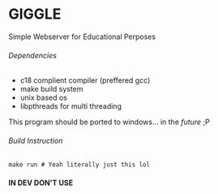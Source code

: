 # GIGGLE

Simple Webserver for Educational Perposes

###### Dependencies

* c18 complient compiler (preffered gcc)
* make build system
* unix based os
* libpthreads for multi threading

This program should be ported to windows... in the _future_ ;P

###### Build Instruction

```
make run # Yeah literally just this lol
```

#### IN DEV DON'T USE
